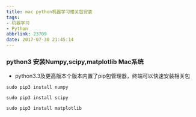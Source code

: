 ```yaml
---
title: mac python机器学习相关包安装
tags: 
- 机器学习
- Python
abbrlink: 23709
date: 2017-07-30 21:45:14
---
```

### python3 安装Numpy,scipy,matplotlib Mac系统
- python3.3及更高版本个版本内置了pip包管理器，终端可以快速安装相关包

```
sudo pip3 install numpy

```

```
sudo pip3 install scipy

```

```
sudo pip3 install matplotlib

```

